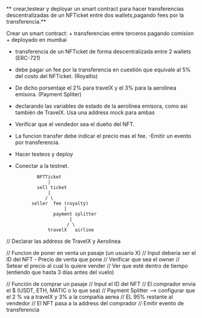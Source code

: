 ** crear,testear y deployar un smart contract para hacer transferencias descentralizadas de un NFTicket entre dos wallets,pagando fees por la transferencia.**

Crear un smart contract: + transferencias entre terceros pagando comision + deployado en mumbai

- transferencia de un NFTicket de forma descentralizada entre 2 wallets (ERC-721)
- debe pagar un fee por la transferencia en cuestión que equivale al 5% del costo del NFTicket. (Royaltis)
- De dicho porsentaje el 2% para travelX y el 3% para la aerolinea emisora. (Payment Spliter)
- declarando las variables de estado de la aerolínea emisora, como así también de TravelX. Usa una address mock para ambas
- Verificar que el vendedor sea el dueño del NFT.
- La funcion transfer debe indicar el precio mas el fee.
  -Emitir un evento por transferencia.
- Hacer testeos y deploy
- Conectar a la testnet.

              NFTTicket
                  |
              sell ticket
                  |
                 / \
            seller  fee (royalty)
                        |
                    payment splitter
                          |
                         / \
                  travelX   airline


// Declarar las address de TravelX y Aerolinea

// Funcion de poner en venta un pasaje (un usuario X)
      // Input deberia ser el ID del NFT - Precio de venta que pone
      // Verificar que sea el owner
      // Setear el precio al cual lo quiere vender
      // Ver que esté dentro de tiempo (entiendo que hasta 3 días antes del vuelo)

// Función de comprar un pasaje
      // Input el ID del NFT
      // El comprador envia el $ (USDT, ETH, MATIC o lo que sea)
      // Payment Splitter --> configurar que el 2 % va a travelX y 3% a la compañia aerea 
      // EL 95% restante al vendedor
      // El NFT pasa a la address del comprador
      // Emitir evento de transferencia